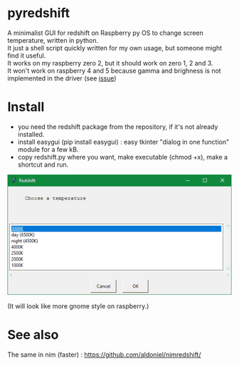 # pyredshift
A minimalist GUI for redshift on Raspberry py OS to change screen temperature, written in python.\
It just a shell script quickly written for my own usage, but someone might find it useful.\
It works on my raspberry zero 2, but it should work on zero 1, 2 and 3.\
It won't work on raspberry 4 and 5 because gamma and brighness is not implemented in the driver (see [issue](https://github.com/raspberrypi/firmware/issues/1274))

# Install
  * you need the redshift package from the repository, if it's not already installed.
  * install easygui (pip install easygui) : easy tkinter "dialog in one function" module for a few kB.
  * copy redshift.py where you want, make executable (chmod +x), make a shortcut and run.

![GUI img](gui.png)

(It will look like more gnome style on raspberry.)

# See also
The same in nim (faster) : https://github.com/aldoniel/nimredshift/
